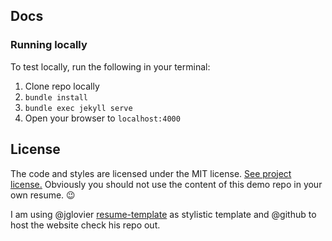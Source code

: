 ## Docs

### Running locally

To test locally, run the following in your terminal:

1. Clone repo locally
1. `bundle install`
2. `bundle exec jekyll serve`
3. Open your browser to `localhost:4000`

## License

The code and styles are licensed under the MIT license. [See project license.](LICENSE) Obviously you should not use the content of this demo repo in your own resume. :wink:

I am using @jglovier [resume-template](https://github.com/jglovier/resume-template) as stylistic template and @github to host the website check his repo out.
